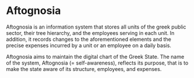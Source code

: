 # Aftognosia
Aftognosia is an information system that stores all units of the greek public sector, their tree hierarchy, and the employees serving in each unit. In addition, it records changes to the aforementioned elements and the precise expenses incurred by a unit or an employee on a daily basis.

Aftognosia aims to maintain the digital chart of the Greek State. The name of the system, Aftognosia (= self-awareness), reflects its purpose, that is to make the state aware of its structure, employees, and expenses.
